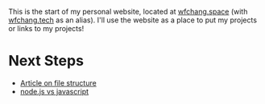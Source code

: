 This is the start of my personal website, located at [wfchang.space](wfchang.space) (with [wfchang.tech](wfchang.tech) as an alias). I'll use the website as a place to put my projects or links to my projects!

# Next Steps
- [Article on file structure](https://medium.com/@nmayurashok/file-and-folder-structure-for-web-development-8c5c83810a5)
- [node.js vs javascript](https://hackernoon.com/nodejs-vs-javascript-differences-and-similarities-6w1ws22pc)